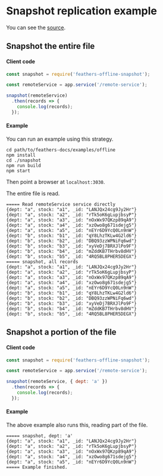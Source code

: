 # Snapshot replication example

You can see the [source]().

## Snapshot the entire file

#### Client code

```js
const snapshot = require('feathers-offline-snapshot');

const remoteService = app.service('/remote-service');

snapshot(remoteService)
  .then(records => {
    console.log(records);
  });
```

#### Example

You can run an example using this strategy.
```text
cd path/to/feathers-docs/examples/offline
npm install
cd ./snapshot
npm run build
npm start
```
Then point a browser at `localhost:3030`.

The entire file is read.
```text
===== Read remoteService service directly
{dept: "a", stock: "a1", _id: "LANJQx24cg9Jy2Hr"}
{dept: "a", stock: "a2", _id: "rTk5oK6gLupjbsyP"}
{dept: "a", stock: "a3", _id: "nOxWx97QKzp89qA9"}
{dept: "a", stock: "a4", _id: "xzOwo8g671sdejg5"}
{dept: "a", stock: "a5", _id: "nEYr6D9YcQ0Ln9nW"}
{dept: "b", stock: "b1", _id: "qY8LhzTKLw4G2ld6"}
{dept: "b", stock: "b2", _id: "DBQ93zzWPNiFq6wd"}
{dept: "b", stock: "b3", _id: "xyVeDj7BRXJlPo9F"}
{dept: "b", stock: "b4", _id: "mZddKB7THrbv8dHV"}
{dept: "b", stock: "b5", _id: "4RQ5BL8PHER5DEGX"}
===== snapshot, all records
{dept: "a", stock: "a1", _id: "LANJQx24cg9Jy2Hr"}
{dept: "a", stock: "a2", _id: "rTk5oK6gLupjbsyP"}
{dept: "a", stock: "a3", _id: "nOxWx97QKzp89qA9"}
{dept: "a", stock: "a4", _id: "xzOwo8g671sdejg5"}
{dept: "a", stock: "a5", _id: "nEYr6D9YcQ0Ln9nW"}
{dept: "b", stock: "b1", _id: "qY8LhzTKLw4G2ld6"}
{dept: "b", stock: "b2", _id: "DBQ93zzWPNiFq6wd"}
{dept: "b", stock: "b3", _id: "xyVeDj7BRXJlPo9F"}
{dept: "b", stock: "b4", _id: "mZddKB7THrbv8dHV"}
{dept: "b", stock: "b5", _id: "4RQ5BL8PHER5DEGX"}
```

## Snapshot a portion of the file

#### Client code

```javascript
const snapshot = require('feathers-offline-snapshot');

const remoteService = app.service('/remote-service');

snapshot(remoteService, { dept: 'a' })
  .then(records => {
    console.log(records);
  });
```

#### Example

The above example also runs this, reading part of the file.
```text
===== snapshot, dept: 'a'
{dept: "a", stock: "a1", _id: "LANJQx24cg9Jy2Hr"}
{dept: "a", stock: "a2", _id: "rTk5oK6gLupjbsyP"}
{dept: "a", stock: "a3", _id: "nOxWx97QKzp89qA9"}
{dept: "a", stock: "a4", _id: "xzOwo8g671sdejg5"}
{dept: "a", stock: "a5", _id: "nEYr6D9YcQ0Ln9nW"}
===== Example finished.
```
